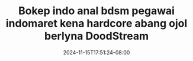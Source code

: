 --- 
title: "Bokep indo anal bdsm pegawai indomaret kena hardcore abang ojol berlyna  DoodStream"
description: "streaming  video bokep Bokep indo anal bdsm pegawai indomaret kena hardcore abang ojol berlyna  DoodStream dood full baru"
date: 2024-11-15T17:51:24-08:00
file_code: "am59xmh9zmtj"
draft: false
cover: "qlt5hw4thfnjkz2e.jpg"
tags: ["Bokep", "indo", "anal", "bdsm", "pegawai", "indomaret", "kena", "hardcore", "abang", "ojol", "berlyna", "DoodStream", "bokep-indo", "bokep-viral", "bokep-ig"]
length: 924
fld_id: "1483139"
foldername: "Anal indo"
categories: ["Anal indo"]
views: 0
---